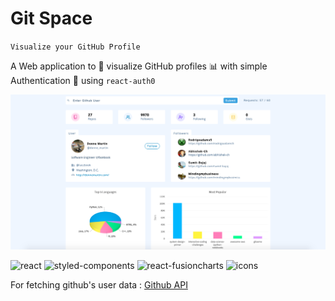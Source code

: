 # Git Space

`Visualize your GitHub Profile`

A Web application to 🔎 visualize GitHub profiles 📊 with simple Authentication 🔐 using `react-auth0`

![gitspace](https://github.com/aravind-alpha/GitSpace/blob/master/src/images/gitspace-1.png)

![react](https://img.shields.io/badge/frontend-react-61dafb?style=flat&logo=React)
![styled-components](https://img.shields.io/badge/styling-styled--components-%23DB7093?style=flat&logo=styled-components)
![react-fusioncharts](https://img.shields.io/badge/react-fusioncharts-yellow?style=flat&logo=Deezer)
![icons](https://img.shields.io/badge/icons-react--icons-red?style=flat&logo=React)

For fetching github's user data : [Github API](https://developer.github.com/v3/)
